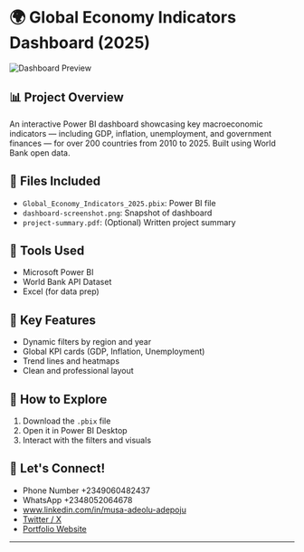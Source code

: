 # 🌍 Global Economy Indicators Dashboard (2025)

![Dashboard Preview](dashboard-screenshot.png)

## 📊 Project Overview
An interactive Power BI dashboard showcasing key macroeconomic indicators — including GDP, inflation, unemployment, and government finances — for over 200 countries from 2010 to 2025. Built using World Bank open data.

## 📁 Files Included
- `Global_Economy_Indicators_2025.pbix`: Power BI file
- `dashboard-screenshot.png`: Snapshot of dashboard
- `project-summary.pdf`: (Optional) Written project summary

## 🔧 Tools Used
- Microsoft Power BI
- World Bank API Dataset
- Excel (for data prep)

## 🎯 Key Features
- Dynamic filters by region and year
- Global KPI cards (GDP, Inflation, Unemployment)
- Trend lines and heatmaps
- Clean and professional layout

## 🚀 How to Explore
1. Download the `.pbix` file
2. Open it in Power BI Desktop
3. Interact with the filters and visuals

## 🤝 Let's Connect!
- Phone Number +2349060482437
- WhatsApp +2348052064678
- www.linkedin.com/in/musa-adeolu-adepoju
- [Twitter / X](https://x.com/AdeoluAdepoju4)
- [Portfolio Website](https://deefather101.github.io)

---

